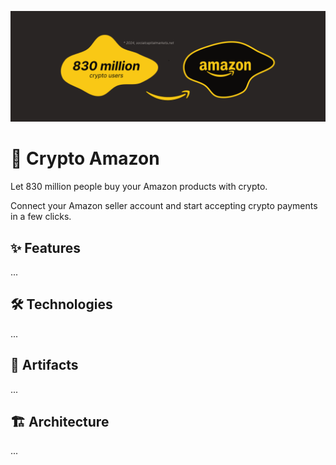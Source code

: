 ![Cover](/Cover.png)

# 💫 Crypto Amazon

Let 830 million people buy your Amazon products with crypto.

Connect your Amazon seller account and start accepting crypto payments in a few clicks.

## ✨ Features

...

## 🛠️ Technologies

...

## 🔗 Artifacts

...

## 🏗️ Architecture

...
